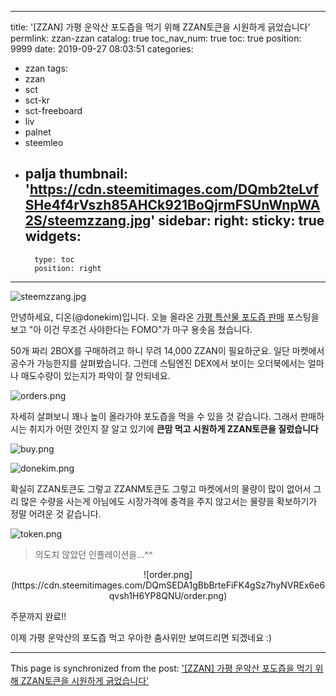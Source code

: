 
---
title: '[ZZAN] 가평 운악산 포도즙을 먹기 위해 ZZAN토큰을 시원하게 긁었습니다'
permlink: zzan-zzan
catalog: true
toc_nav_num: true
toc: true
position: 9999
date: 2019-09-27 08:03:51
categories:
- zzan
tags:
- zzan
- sct
- sct-kr
- sct-freeboard
- liv
- palnet
- steemleo
- palja
thumbnail: 'https://cdn.steemitimages.com/DQmb2teLvfSHe4f4rVszh85AHCk921BoQjrmFSUnWnpWA2S/steemzzang.jpg'
sidebar:
    right:
        sticky: true
widgets:
    -
        type: toc
        position: right
---


![steemzzang.jpg](https://cdn.steemitimages.com/DQmb2teLvfSHe4f4rVszh85AHCk921BoQjrmFSUnWnpWA2S/steemzzang.jpg)

안녕하세요, 디온(@donekim)입니다. 오늘 올라온 [가평 특산물 포도즙 판매](https://www.steemzzang.com/zzan/@palja/5o2yir) 포스팅을 보고 "아 이건 무조건 사야한다는 FOMO"가 마구 용솟음 쳤습니다.

50개 짜리 2BOX를 구매하려고 하니 무려 14,000 ZZAN이 필요하군요. 일단 마켓에서 공수가 가능한지를 살펴봤습니다. 그런데 스팀엔진 DEX에서 보이는 오더북에서는 얼마나 매도수량이 있는지가 파악이 잘 안되네요.

![orders.png](https://cdn.steemitimages.com/DQmawswmB2BZnmFejWjsT5qKudmRBJ8ixkP1J7zv8q9JCH2/orders.png)

자세히 살펴보니 꽤나 높이 올라가야 포도즙을 먹을 수 있을 것 같습니다. 그래서 판매하시는 취지가 어떤 것인지 잘 알고 있기에 **큰맘 먹고 시원하게 ZZAN토큰을 질렀습니다**


![buy.png](https://cdn.steemitimages.com/DQmfNEPc1B6fi875SmvfuSrdAMhdbnJRLGefGLSWeENU6Lm/buy.png)

![donekim.png](https://cdn.steemitimages.com/DQmSufTFxYa4htqPeMP7LzmEFFrR1N8PtkxRpUQsLD5vDfo/donekim.png)

확실히 ZZAN토큰도 그렇고 ZZANM토큰도 그렇고 마켓에서의 물량이 많이 없어서 그리 많은 수량을 사는게 아님에도 시장가격에 충격을 주지 않고서는 물량을 확보하기가 정말 어려운 것 같습니다. 


![token.png](https://cdn.steemitimages.com/DQmVf4NsYs4tVg8N87i4pJvUAND1esGWFgiZeDVfUpwNrbc/token.png)

> 의도치 않았던 인플레이션을...^^

<center>![order.png](https://cdn.steemitimages.com/DQmSEDA1gBbBrteFiFK4gSz7hyNVREx6e6qvsh1H6YP8QNU/order.png)</center>

주문까지 완료!!

이제 가평 운악산의 포도즙 먹고 우아한 춤사위만 보여드리면 되겠네요 :)

- - -

This page is synchronized from the post: ['[ZZAN] 가평 운악산 포도즙을 먹기 위해 ZZAN토큰을 시원하게 긁었습니다'](https://steemit.com/@donekim/zzan-zzan)

